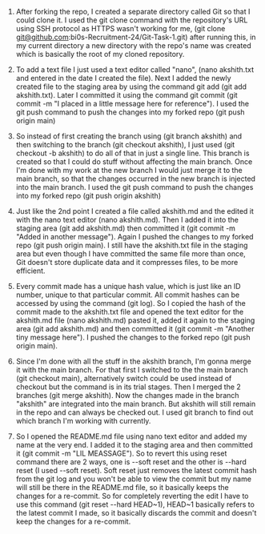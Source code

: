 1) After forking the repo, I created a separate directory called Git so that I could clone it. I used the git clone command with the repository's URL using SSH protocol as HTTPS wasn't
working for me, (git clone git@github.com:bi0s-Recruitment-24/Git-Task-1.git) after running this, in my current directory a new directory with the repo's name was created which is 
basically the root of my cloned repository.

2) To add a text file I just used a text editor called "nano", (nano akshith.txt and entered in the date I created the file). Next I added the newly created file to the staging area by 
using the command git add (git add akshith.txt). Later I committed it using the command git commit (git commit -m "I placed in a little message here for reference"). I used the git push
command to push the changes into my forked repo (git push origin main)

3) So instead of first creating the branch using (git branch akshith) and then switching to the branch (git checkout akshith), I just used (git checkout -b akshith) to do all of that
in just a single line. This branch is created so that I could do stuff without affecting the main branch. Once I'm done with my work at the new branch I would just merge it to the
main branch, so that the changes occurred in the new branch is injected into the main branch. I used the git push command to push the changes into my forked repo (git push origin akshith)

4) Just like the 2nd point I created a file called akshith.md and the edited it with the nano text editor (nano akshith.md). Then I added it into the staging area (git add akshith.md)
then committed it (git commit -m "Added in another message"). Again I pushed the changes to my forked repo (git push origin main). I still have the akshith.txt file in the staging area
but even though I have committed the same file more than once, Git doesn't store duplicate data and it compresses files, to be more efficient.

5) Every commit made has a unique hash value, which is just like an ID number, unique to that particular commit. All commit hashes can be accessed by using the command (git log). So I 
copied the hash of the commit made to the akshith.txt file and opened the text editor for the akshith.md file (nano akshith.md) pasted it, added it again to the staging area (git add 
akshith.md) and then committed it (git commit -m "Another tiny message here"). I pushed the changes to the forked repo (git push origin main).

6) Since I'm done with all the stuff in the akshith branch, I'm gonna merge it with the main branch. For that first I switched to the the main branch (git checkout main), alternatively
switch could be used instead of checkout but the command is in its trial stages. Then I merged the 2 branches (git merge akshith). Now the changes made in the branch "akshith" are 
integrated into the main branch. But akshith will still remain in the repo and can always be checked out. I used git branch to find out which branch I'm working with currently.

7) So I opened the README.md file using nano text editor and added my name at the very end. I added it to the staging area and then committed it (git commit -m "LIL MEASSAGE"). So to 
revert this using reset command there are 2 ways, one is --soft reset and the other is --hard reset (I used --soft reset). Soft reset just removes the latest commit hash from the git log
and you won't be able to view the commit but my name will still be there in the README.md file, so it basically keeps the changes for a re-commit. So for completely reverting the edit I 
have to use this command (git reset --hard HEAD~1), HEAD~1 basically refers to the latest commit I made, so it basically discards the commit and doesn't keep the changes for a re-commit.
